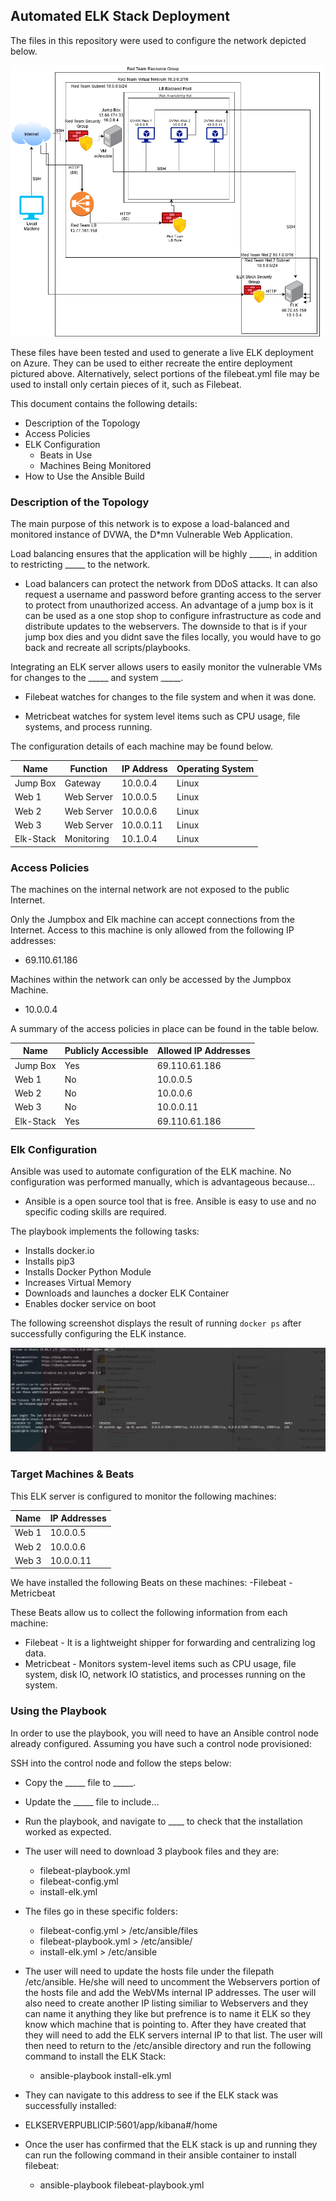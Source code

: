 ## Automated ELK Stack Deployment

The files in this repository were used to configure the network depicted below.

![alt text](https://github.com/masterchef760/Project-1/blob/7271234603cd0f2045bdd2df277ba5170a5fc894/Diagrams/Full%20Server%20Infrastructure.png)

These files have been tested and used to generate a live ELK deployment on Azure. They can be used to either recreate the entire deployment pictured above. Alternatively, select portions of the filebeat.yml file may be used to install only certain pieces of it, such as Filebeat.

This document contains the following details:
- Description of the Topology
- Access Policies
- ELK Configuration
  - Beats in Use
  - Machines Being Monitored
- How to Use the Ansible Build


### Description of the Topology

The main purpose of this network is to expose a load-balanced and monitored instance of DVWA, the D*mn Vulnerable Web Application.

Load balancing ensures that the application will be highly _____, in addition to restricting _____ to the network.

- Load balancers can protect the network from DDoS attacks. It can also request a username and password before granting   access to the server to protect from unauthorized access. An advantage of a jump box is it can be used as a one stop shop to configure infrastructure as code and distribute updates to the webservers. The downside to that is if your jump box dies and you didnt save the files locally, you would have to go back and recreate all scripts/playbooks.

Integrating an ELK server allows users to easily monitor the vulnerable VMs for changes to the _____ and system _____.

- Filebeat watches for changes to the file system and when it was done.

- Metricbeat watches for system level items such as CPU usage, file systems, and process running.

The configuration details of each machine may be found below.

| Name     | Function | IP Address | Operating System |
|----------|----------|------------|------------------|
| Jump Box | Gateway  | 10.0.0.4   | Linux            |
| Web 1    |Web Server| 10.0.0.5   | Linux            |
| Web 2    |Web Server| 10.0.0.6   | Linux            |
| Web 3    |Web Server| 10.0.0.11  | Linux            |
|Elk-Stack |Monitoring| 10.1.0.4   | Linux            |

### Access Policies

The machines on the internal network are not exposed to the public Internet. 

Only the Jumpbox and Elk machine can accept connections from the Internet. Access to this machine is only allowed from the following IP addresses:
- 69.110.61.186

Machines within the network can only be accessed by the Jumpbox Machine.
- 10.0.0.4

A summary of the access policies in place can be found in the table below.

| Name     | Publicly Accessible | Allowed IP Addresses |
|----------|---------------------|----------------------|
| Jump Box | Yes                 | 69.110.61.186        |
|  Web 1   | No                  | 10.0.0.5             |
|  Web 2   | No                  | 10.0.0.6             |
|  Web 3   | No                  | 10.0.0.11            |
| Elk-Stack| Yes                 | 69.110.61.186        |

### Elk Configuration

Ansible was used to automate configuration of the ELK machine. No configuration was performed manually, which is advantageous because...

- Ansible is a open source tool that is free. Ansible is easy to use and no specific coding skills are required. 

The playbook implements the following tasks:

- Installs docker.io
- Installs pip3
- Installs Docker Python Module
- Increases Virtual Memory
- Downloads and launches a docker ELK Container
- Enables docker service on boot

The following screenshot displays the result of running `docker ps` after successfully configuring the ELK instance.

![alt text](https://github.com/masterchef760/Project-1/blob/b0e6ecd1e2527de60405051a16a02c5952a1807f/Ansible/Images/docker_ps.PNG)

### Target Machines & Beats
This ELK server is configured to monitor the following machines:

| Name     | IP Addresses |
|----------|--------------|
|  Web 1   | 10.0.0.5     |
|  Web 2   | 10.0.0.6     |
|  Web 3   | 10.0.0.11    |

We have installed the following Beats on these machines:
-Filebeat
-Metricbeat

These Beats allow us to collect the following information from each machine:
- Filebeat - It is a lightweight shipper for forwarding and centralizing log data. 
- Metricbeat - Monitors system-level items such as CPU usage, file system, disk IO, network IO statistics, and processes running on the system.

### Using the Playbook
In order to use the playbook, you will need to have an Ansible control node already configured. Assuming you have such a control node provisioned: 

SSH into the control node and follow the steps below:
- Copy the _____ file to _____.
- Update the _____ file to include...
- Run the playbook, and navigate to ____ to check that the installation worked as expected.

- The user will need to download 3 playbook files and they are:

  - filebeat-playbook.yml
  - filebeat-config.yml
  - install-elk.yml 

- The files go in these specific folders:
  - filebeat-config.yml > /etc/ansible/files
  - filebeat-playbook.yml > /etc/ansible/
  - install-elk.yml > /etc/ansible
  
- The user will need to update the hosts file under the filepath /etc/ansible. He/she will need to uncomment the Webservers portion of the hosts file and add the WebVMs internal IP addresses. The user will also need to create another IP listing similiar to Webservers and they can name it anything they like but prefrence is to name it ELK so they know which machine that is pointing to. After they have created that they will need to add the ELK servers internal IP to that list. The user will then need to return to the /etc/ansible directory and run the following command to install the ELK Stack:

  - ansible-playbook install-elk.yml

- They can navigate to this address to see if the ELK stack was successfully installed:

 - ELKSERVERPUBLICIP:5601/app/kibana#/home

- Once the user has confirmed that the ELK stack is up and running they can run the following command in their ansible container to install filebeat:

  - ansible-playbook filebeat-playbook.yml

